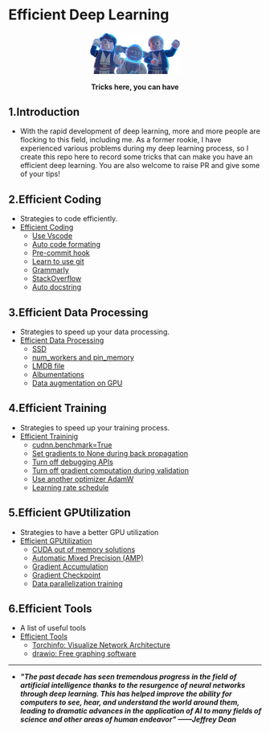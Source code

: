 # Efficient Deep Learning
<div align=center>
  <img src='images/cover.png' width=180 >
</div>
<div align=center>
  <p ><strong>Tricks here, you can have</strong></p>
</div>

## 1.Introduction
- With the rapid development of deep learning, more and more people are flocking to this field, including me. As a former rookie, I have experienced various problems during my deep learning process, so I create this repo here to record some tricks that can make you have an efficient deep learning. You are also welcome to raise PR and give some of your tips!

## 2.Efficient Coding
- Strategies to code efficiently.
- [Efficient Coding](Efficient_Coding.md)
  * [Use Vscode](Efficient_Coding.md#1-you-shouldnt-miss-vscode)
  * [Auto code formating](Efficient_Coding.md#2-automatically-format-your-code)
  * [Pre-commit hook](Efficient_Coding.md#3-use-a-pre-commit-hook-to-check-your-code)
  * [Learn to use git](Efficient_Coding.md#4-learn-to-use-git)
  * [Grammarly](Efficient_Coding.md#5-use-grammarly-to-check-your-writing)
  * [StackOverflow](Efficient_Coding.md#6-search-on-stackoverflow-first)
  * [Auto docstring](Efficient_Coding.md#7-automatically-format-your-docstring)
## 3.Efficient Data Processing
- Strategies to speed up your data processing.
- [Efficient Data Processing](Efficient_DataProcessing.md)
  * [SSD](Efficient_DataProcessing.md#11-use-ssd-instead)
  * [num_workers and pin_memory](Efficient_DataProcessing.md#12-multiple-workers-and-pinmemory-in-dataloader)
  * [LMDB file](Efficient_DataProcessing.md#21-efficient-data-storage-methods)
  * [Albumentations](Efficient_DataProcessing.md#22-efficient-data-augmentation-library)
  * [Data augmentation on GPU](Efficient_DataProcessing.md#23-data-augmentation-on-gpu)
## 4.Efficient Training
- Strategies to speed up your training process.
- [Efficient Traininig](Efficient_Training.md)
  * [cudnn.benchmark=True](Efficient_Training.md#11-set-cudnnbenchmarktrue)
  * [Set gradients to None during back propagation](Efficient_Training.md#12-set-gradients-to-none-during-back-propagation)
  * [Turn off debugging APIs](Efficient_Training.md#13-turn-off-debugging)
  * [Turn off gradient computation during validation](Efficient_Training.md#14-turn-off-gradient-computation-during-validation)
  * [Use another optimizer AdamW](Efficient_Training.md#21-use-another-optimizer-adamw)
  * [Learning rate schedule](Efficient_Training.md#22-learning-rate-schedule)
## 5.Efficient GPUtilization
- Strategies to have a better GPU utilization
- [Efficient GPUtilization](Efficient_GPUtilization.md)
  * [CUDA out of memory solutions](Efficient_GPUtilization.md#1-cuda-out-of-memory-solutions)
  * [Automatic Mixed Precision (AMP)](Efficient_GPUtilization.md#21-automatic-mixed-precisionamp)
  * [Gradient Accumulation](Efficient_GPUtilization.md#22-gradient-accumulation)
  * [Gradient Checkpoint](Efficient_GPUtilization.md#23-gradient-checkpoint)
  * [Data parallelization training](Efficient_GPUtilization.md#31-distributed-model-training)
## 6.Efficient Tools
- A list of useful tools
- [Efficient Tools](Efficient_Tools.md)
  * [Torchinfo: Visualize Network Architecture](Efficient_Tools.md#1-torchinfo-visualize-network-architecture)
  * [drawio: Free graphing software](Efficient_Tools.md#2-drawio-free-graphing-software)

----
- ***"The past decade has seen tremendous progress in the field of artificial intelligence thanks to the resurgence of neural networks through deep learning. This has helped improve the ability for computers to see, hear, and understand the world around them, leading to dramatic advances in the application of AI to many fields of science and other areas of human endeavor" ——Jeffrey Dean***